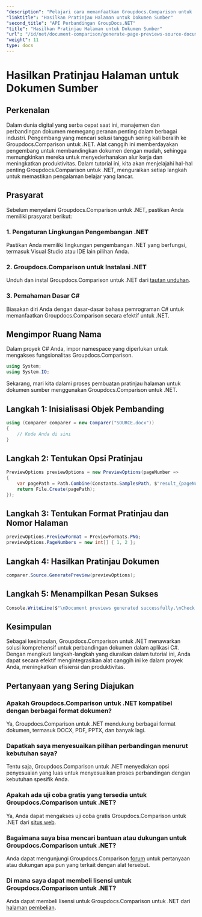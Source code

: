 ```yaml
---
"description": "Pelajari cara memanfaatkan Groupdocs.Comparison untuk .NET untuk menyederhanakan proses perbandingan dokumen dalam proyek C# Anda secara efektif."
"linktitle": "Hasilkan Pratinjau Halaman untuk Dokumen Sumber"
"second_title": "API Perbandingan GroupDocs.NET"
"title": "Hasilkan Pratinjau Halaman untuk Dokumen Sumber"
"url": "/id/net/document-comparison/generate-page-previews-source-document/"
"weight": 11
type: docs
---
```

# Hasilkan Pratinjau Halaman untuk Dokumen Sumber

## Perkenalan
Dalam dunia digital yang serba cepat saat ini, manajemen dan perbandingan dokumen memegang peranan penting dalam berbagai industri. Pengembang yang mencari solusi tangguh sering kali beralih ke Groupdocs.Comparison untuk .NET. Alat canggih ini memberdayakan pengembang untuk membandingkan dokumen dengan mudah, sehingga memungkinkan mereka untuk menyederhanakan alur kerja dan meningkatkan produktivitas. Dalam tutorial ini, kita akan menjelajahi hal-hal penting Groupdocs.Comparison untuk .NET, menguraikan setiap langkah untuk memastikan pengalaman belajar yang lancar.
## Prasyarat
Sebelum menyelami Groupdocs.Comparison untuk .NET, pastikan Anda memiliki prasyarat berikut:
### 1. Pengaturan Lingkungan Pengembangan .NET
Pastikan Anda memiliki lingkungan pengembangan .NET yang berfungsi, termasuk Visual Studio atau IDE lain pilihan Anda.
### 2. Groupdocs.Comparison untuk Instalasi .NET
Unduh dan instal Groupdocs.Comparison untuk .NET dari [tautan unduhan](https://releases.groupdocs.com/comparison/net/).
### 3. Pemahaman Dasar C#
Biasakan diri Anda dengan dasar-dasar bahasa pemrograman C# untuk memanfaatkan Groupdocs.Comparison secara efektif untuk .NET.

## Mengimpor Ruang Nama
Dalam proyek C# Anda, impor namespace yang diperlukan untuk mengakses fungsionalitas Groupdocs.Comparison.

```csharp
using System;
using System.IO;
```

Sekarang, mari kita dalami proses pembuatan pratinjau halaman untuk dokumen sumber menggunakan Groupdocs.Comparison untuk .NET.
## Langkah 1: Inisialisasi Objek Pembanding
```csharp
using (Comparer comparer = new Comparer("SOURCE.docx"))
{
    // Kode Anda di sini
}
```
## Langkah 2: Tentukan Opsi Pratinjau
```csharp
PreviewOptions previewOptions = new PreviewOptions(pageNumber =>
{
    var pagePath = Path.Combine(Constants.SamplesPath, $"result_{pageNumber}.png");
    return File.Create(pagePath);
});
```
## Langkah 3: Tentukan Format Pratinjau dan Nomor Halaman
```csharp
previewOptions.PreviewFormat = PreviewFormats.PNG;
previewOptions.PageNumbers = new int[] { 1, 2 };
```
## Langkah 4: Hasilkan Pratinjau Dokumen
```csharp
comparer.Source.GeneratePreview(previewOptions);
```
## Langkah 5: Menampilkan Pesan Sukses
```csharp
Console.WriteLine($"\nDocument previews generated successfully.\nCheck output in {Directory.GetCurrentDirectory()}.");
```

## Kesimpulan
Sebagai kesimpulan, Groupdocs.Comparison untuk .NET menawarkan solusi komprehensif untuk perbandingan dokumen dalam aplikasi C#. Dengan mengikuti langkah-langkah yang diuraikan dalam tutorial ini, Anda dapat secara efektif mengintegrasikan alat canggih ini ke dalam proyek Anda, meningkatkan efisiensi dan produktivitas.
## Pertanyaan yang Sering Diajukan
### Apakah Groupdocs.Comparison untuk .NET kompatibel dengan berbagai format dokumen?
Ya, Groupdocs.Comparison untuk .NET mendukung berbagai format dokumen, termasuk DOCX, PDF, PPTX, dan banyak lagi.
### Dapatkah saya menyesuaikan pilihan perbandingan menurut kebutuhan saya?
Tentu saja, Groupdocs.Comparison untuk .NET menyediakan opsi penyesuaian yang luas untuk menyesuaikan proses perbandingan dengan kebutuhan spesifik Anda.
### Apakah ada uji coba gratis yang tersedia untuk Groupdocs.Comparison untuk .NET?
Ya, Anda dapat mengakses uji coba gratis Groupdocs.Comparison untuk .NET dari [situs web](https://releases.groupdocs.com/).
### Bagaimana saya bisa mencari bantuan atau dukungan untuk Groupdocs.Comparison untuk .NET?
Anda dapat mengunjungi Groupdocs.Comparison [forum](https://forum.groupdocs.com/c/comparison/12) untuk pertanyaan atau dukungan apa pun yang terkait dengan alat tersebut.
### Di mana saya dapat membeli lisensi untuk Groupdocs.Comparison untuk .NET?
Anda dapat membeli lisensi untuk Groupdocs.Comparison untuk .NET dari [halaman pembelian](https://purchase.groupdocs.com/buy).